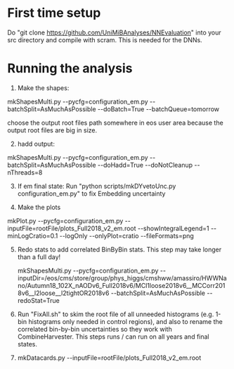 # First time setup

Do "git clone https://github.com/UniMiBAnalyses/NNEvaluation" into your src directory and compile with scram. This is needed for the DNNs.

# Running the analysis

1. Make the shapes:

mkShapesMulti.py --pycfg=configuration_em.py --batchSplit=AsMuchAsPossible --doBatch=True --batchQueue=tomorrow

choose the output root files path somewhere in eos user area because the output root files are big in size.

2. hadd output:

mkShapesMulti.py --pycfg=configuration_em.py --batchSplit=AsMuchAsPossible --doHadd=True --doNotCleanup --nThreads=8

3. If em final state: Run "python scripts/mkDYvetoUnc.py configuration_em.py" to fix Embedding uncertainty

4. Make the plots

mkPlot.py --pycfg=configuration_em.py --inputFile=rootFile/plots_Full2018_v2_em.root --showIntegralLegend=1 --minLogCratio=0.1 --logOnly --onlyPlot=cratio --fileFormats=png

5. Redo stats to add correlated BinByBin stats. This step may take longer than a full day!

    mkShapesMulti.py --pycfg=configuration_em.py --inputDir=/eos/cms/store/group/phys_higgs/cmshww/amassiro/HWWNano/Autumn18_102X_nAODv6_Full2018v6/MCl1loose2018v6__MCCorr2018v6__l2loose__l2tightOR2018v6 --batchSplit=AsMuchAsPossible --redoStat=True

6. Run "FixAll.sh" to skim the root file of all unneeded histograms (e.g. 1-bin histograms only needed in control regions), and also to rename the correlated bin-by-bin uncertainties so they work with CombineHarvester. This steps runs / can run on all years and final states.

7. mkDatacards.py --inputFile=rootFile/plots_Full2018_v2_em.root
